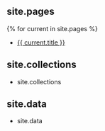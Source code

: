 ## site.pages
{% for current in site.pages %}
- <a href="{{ current.url }}">{{ current.title }}</a>

## site.collections

- site.collections 

## site.data

- site.data

